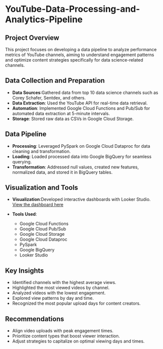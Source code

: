 # YouTube-Data-Processing-and-Analytics-Pipeline


## Project Overview
This project focuses on developing a data pipeline to analyze performance metrics of YouTube channels, aiming to understand engagement patterns and optimize content strategies specifically for data science-related channels.

## Data Collection and Preparation
- **Data Sources**:Gathered data from top 10 data science channels such as Corey Schafer, Sentdex, and others.
- **Data Extraction**: Used the YouTube API for real-time data retrieval.
- **Automation**: Implemented Google Cloud Functions and Pub/Sub for automated data extraction at 5-minute intervals.
- **Storage**: Stored raw data as CSVs in Google Cloud Storage.

## Data Pipeline
- **Processing**: Leveraged PySpark on Google Cloud Dataproc for data cleaning and transformation.
- **Loading**: Loaded processed data into Google BigQuery for seamless querying.
- **Transformation**: Addressed null values, created new features, normalized data, and stored it in BigQuery tables.

## Visualization and Tools
- **Visualization**:Developed interactive dashboards with Looker Studio. [View the dashboard here](https://lookerstudio.google.com/u/2/reporting/fbc1810b-9126-4f16-b37e-ad9d751dfccb/page/D4Y2D)

- **Tools Used**:
  - Google Cloud Functions
  - Google Cloud Pub/Sub
  - Google Cloud Storage
  - Google Cloud Dataproc
  - PySpark
  - Google BigQuery
  - Looker Studio

## Key Insights
- Identified channels with the highest average views.
- Highlighted the most viewed videos by channel.
- Analyzed videos with the lowest engagement.
- Explored view patterns by day and time.
- Recognized the most popular upload days for content creators.

## Recommendations
- Align video uploads with peak engagement times.
- Prioritize content types that boost viewer interaction.
- Adjust strategies to capitalize on optimal viewing days and times.
